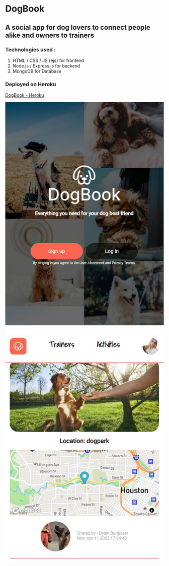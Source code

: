 # DogBook

## A social app for dog lovers to connect people alike and owners to trainers

### Technologies used :

1. HTML / CSS / JS (ejs) for frontend
2. Node.js / Express.js for backend
3. MongoDB for Database

### Deployed on Heroku

[DogBook - Heroku](https://dog-book-dylan-boss.herokuapp.com/)


![Screenshot](DogBook.JPG "screenshot")

![Screenshot](screenshot.JPG "screenshot")
